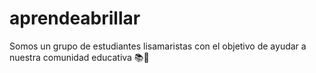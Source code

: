 # aprendeabrillar
Somos un grupo de estudiantes lisamaristas con el objetivo de ayudar a nuestra comunidad educativa 📚🥺
